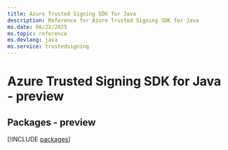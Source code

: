 ```yaml
---
title: Azure Trusted Signing SDK for Java
description: Reference for Azure Trusted Signing SDK for Java
ms.date: 08/22/2025
ms.topic: reference
ms.devlang: java
ms.service: trustedsigning
---
```

# Azure Trusted Signing SDK for Java - preview
## Packages - preview
[!INCLUDE [packages](trusted-signing-index.md)]